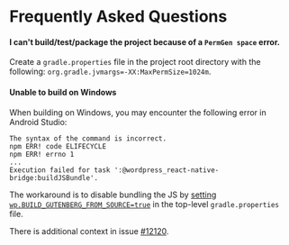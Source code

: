 # Frequently Asked Questions

#### I can't build/test/package the project because of a `PermGen space` error.

Create a `gradle.properties` file in the project root directory with the
following: `org.gradle.jvmargs=-XX:MaxPermSize=1024m`.

#### Unable to build on Windows

When building on Windows, you may encounter the following error in Android Studio:

```
The syntax of the command is incorrect.
npm ERR! code ELIFECYCLE
npm ERR! errno 1
...
Execution failed for task ':@wordpress_react-native-bridge:buildJSBundle'.
```

The workaround is to disable bundling the JS by
[setting `wp.BUILD_GUTENBERG_FROM_SOURCE=true`](https://github.com/wordpress-mobile/WordPress-Android/issues/12120#issuecomment-643431502)
in the top-level `gradle.properties` file.

There is additional context in issue
[#12120](https://github.com/wordpress-mobile/WordPress-Android/issues/12120).

